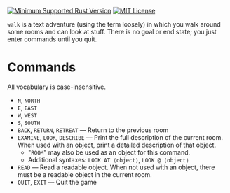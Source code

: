 [![Minimum Supported Rust Version](https://img.shields.io/badge/MSRV-1.85-orange)](https://www.rust-lang.org)
[![MIT License](https://img.shields.io/github/license/jwodder/advlab.svg)](https://opensource.org/licenses/MIT)

`walk` is a text adventure (using the term loosely) in which you walk around
some rooms and can look at stuff.  There is no goal or end state; you just
enter commands until you quit.

Commands
========

All vocabulary is case-insensitive.

- `N`, `NORTH`
- `E`, `EAST`
- `W`, `WEST`
- `S`, `SOUTH`
- `BACK`, `RETURN`, `RETREAT` — Return to the previous room
- `EXAMINE`, `LOOK`, `DESCRIBE` — Print the full description of the current
  room.  When used with an object, print a detailed description of that object.
    - "`ROOM`" may also be used as an object for this command.
    - Additional syntaxes: `LOOK AT ⟨object⟩`, `LOOK @ ⟨object⟩`
- `READ` — Read a readable object.  When not used with an object, there must be
  a readable object in the current room.
- `QUIT`, `EXIT` — Quit the game
